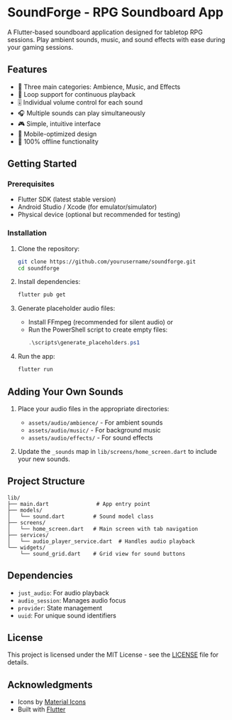 # SoundForge - RPG Soundboard App

A Flutter-based soundboard application designed for tabletop RPG sessions. Play ambient sounds, music, and sound effects with ease during your gaming sessions.

## Features

- 🎵 Three main categories: Ambience, Music, and Effects
- 🔄 Loop support for continuous playback
- 🎚️ Individual volume control for each sound
- 🎧 Multiple sounds can play simultaneously
- 🎮 Simple, intuitive interface
- 📱 Mobile-optimized design
- 🔌 100% offline functionality

## Getting Started

### Prerequisites

- Flutter SDK (latest stable version)
- Android Studio / Xcode (for emulator/simulator)
- Physical device (optional but recommended for testing)

### Installation

1. Clone the repository:
   ```bash
   git clone https://github.com/yourusername/soundforge.git
   cd soundforge
   ```

2. Install dependencies:
   ```bash
   flutter pub get
   ```

3. Generate placeholder audio files:
   - Install FFmpeg (recommended for silent audio) or
   - Run the PowerShell script to create empty files:
     ```powershell
     .\scripts\generate_placeholders.ps1
     ```

4. Run the app:
   ```bash
   flutter run
   ```

## Adding Your Own Sounds

1. Place your audio files in the appropriate directories:
   - `assets/audio/ambience/` - For ambient sounds
   - `assets/audio/music/` - For background music
   - `assets/audio/effects/` - For sound effects

2. Update the `_sounds` map in `lib/screens/home_screen.dart` to include your new sounds.

## Project Structure

```
lib/
├── main.dart               # App entry point
├── models/
│   └── sound.dart         # Sound model class
├── screens/
│   └── home_screen.dart   # Main screen with tab navigation
├── services/
│   └── audio_player_service.dart  # Handles audio playback
└── widgets/
    └── sound_grid.dart    # Grid view for sound buttons
```

## Dependencies

- `just_audio`: For audio playback
- `audio_session`: Manages audio focus
- `provider`: State management
- `uuid`: For unique sound identifiers

## License

This project is licensed under the MIT License - see the [LICENSE](LICENSE) file for details.

## Acknowledgments

- Icons by [Material Icons](https://fonts.google.com/icons)
- Built with [Flutter](https://flutter.dev/)
